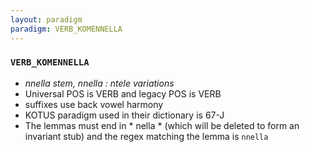 ```yaml
---
layout: paradigm
paradigm: VERB_KOMENNELLA
---
```

### ` VERB_KOMENNELLA `

* _nnella stem, nnella : ntele variations_
* Universal POS is VERB and legacy POS is VERB
* suffixes use back vowel harmony
* KOTUS paradigm used in their dictionary is 67-J
* The lemmas must end in * nella * (which will be deleted to form an invariant stub) and the regex matching the lemma is ` nnella `

